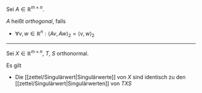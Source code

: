 Sei $A \in \mathbb{R}^{m \times n}$.

$A$ heißt *orthogonal*, falls
- $\forall v, w \in \mathbb{R}^n : \langle Av, Aw \rangle_2 = \langle v, w \rangle_2$

---

Sei $X \in \mathbb{R}^{m \times n}$, $T$, $S$ orthonormal.

Es gilt
- Die [[zettel/Singulärwert|Singulärwerte]] von $X$ sind identisch zu den [[zettel/Singulärwert|Singulärwerten]] von $TXS$
